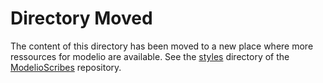 Directory Moved
===============
The content of this directory has been moved to a new place where more ressources for modelio are available.
See the [styles](https://github.com/megaplanet/ModelioScribes/tree/master/styles) directory of the [ModelioScribes](https://github.com/megaplanet/ModelioScribes) repository.